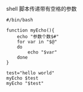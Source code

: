 shell 脚本传递带有空格的参数

```shell
#/bin/bash

function myEcho(){
    echo "参数个数$#"
    for var in "$@"
    do
        echo "$var"
    done
}

test="hello world"
myEcho $test
myEcho "$test"
```



